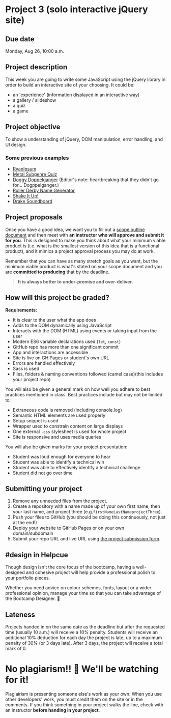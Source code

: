 # Project 3 (solo interactive jQuery site)
## Due date
Monday, Aug 26, 10:00 a.m.

## Project description
This week you are going to write some JavaScript using the jQuery library in order to build an interactive site of your choosing. It could be:
* an 'experience' (information displayed in an interactive way)
* a gallery / slideshow
* a quiz
* a game

## Project objective
To show a understanding of jQuery, DOM manipulation, error handling, and UI design.

### Some previous examples
* [RyanIpsum](http://www.laurengreenway.com/ryanipsum/)
* [Metal Subgenre Quiz](https://christophercos.github.io/MetalSubgenreQuiz/)
* [Doggy Doppelganger](http://www.doggydoppelganger.com/) (Editor's note: heartbreaking that they didn't go for... Dogppelganger.)
* [Roller Derby Name Generator](http://nomderby.com/)
* [Shake It Up!](http://haleybowes.com/shake-it-up/)
* [Drake Soundboard](http://jenniferyeung.ca/drizzy/)

## Project proposals
Once you have a good idea, we want you to fill out a [scope outline document](https://docs.google.com/forms/d/1t1l591AZadar30FyrURnNQU6XIJ-9bdm62mpJrKEQFk/edit) and then meet with **an instructor who will approve and submit it for you**. This is designed to make you think about what your minimum viable product is (i.e. what is the smallest version of this idea that is a functional product), and it mimics a project approval process you may do at work.

Remember that you can have as many stretch goals as you want, but the minimum viable product is what's stated on your scope document and you are **committed to producing** that by the deadline. 

> **It is always better to under-promise and over-deliver.**

## How will this project be graded? 

**Requirements:**
* It is clear to the user what the app does
* Adds to the DOM dynamically using JavaScript
* Interacts with the DOM (HTML) using events or taking input from the user
* Modern ES6 variable declarations used (`let`, `const`)
* GitHub repo has more than one significant commit
* App and interactions are accessible
* Site is live on GH Pages or student's own URL
* Errors are handled effectively
* Sass is used
* Files, folders & naming conventions followed (camel case)(this includes your project repo)

You will also be given a general mark on how well you adhere to best practices mentioned in class. Best practices include but may not be limited to:
* Extraneous code is removed (including console.log)
* Semantic HTML elements are used properly
* Setup snippet is used    
* Wrapper used to constrain content on large displays
* One external `.css` stylesheet is used for whole project
* Site is responsive and uses media queries

You will also be given marks for your project presentation:
* Student was loud enough for everyone to hear
* Student was able to identify a technical win
* Student was able to effectively identify a technical challenge
* Student did not go over time

## Submitting your project

1. Remove any unneeded files from the project.
1. Create a repository with a name made up of your own first name, then your last name, and project three (e.g.`firstNameLastNameprojectThree`). 
1. Push your files to GitHub (you should be doing this continuously, not just at the end!)
1. Deploy your website to GitHub Pages or on your own domain/subdomain
1. Submit your repo URL and live URL using [the project submission form](https://forms.gle/FQuAaNeSpbTqbwTT8).

## #design in Helpcue

Though design isn't the core focus of the bootcamp, having a well-designed and cohesive project will help provide a professional polish to your portfolio pieces. 

Whether you need advice on colour schemes, fonts, layout or a wider professional opinion, manage your time so that you can take advantage of the Bootcamp Designer. 🎨

## Lateness
Projects handed in on the same date as the deadline but after the requested time (usually 10 a.m.) will receive a 10% penalty. Students will receive an additional 10% deduction for each day the project is late, up to a maximum penalty of 30% (or 3 days late). After 3 days, the project will receive a total mark of 0.

# No plagiarism!! 👀 We'll be watching for it!
Plagiairism is presenting someone else's work as your own. When you use other developers' work, you must credit them on the site or in the comments. If you think something in your project walks the line, check with an instructor **before handing in your project**.
